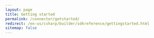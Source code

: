```yaml
---
layout: page
title: Getting started
permalink: /connector/getstarted/
redirect: /en-us/csharp/builder/sdkreference/gettingstarted.html
sitemap: false
---
```

